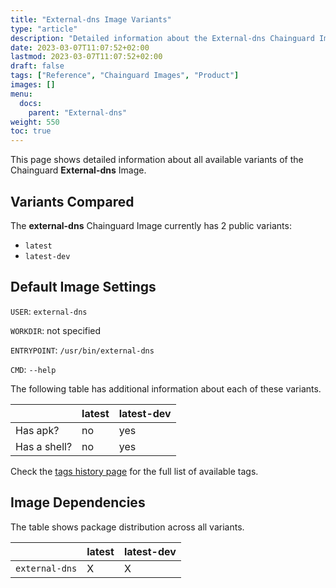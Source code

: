 ```yaml
---
title: "External-dns Image Variants"
type: "article"
description: "Detailed information about the External-dns Chainguard Image variants"
date: 2023-03-07T11:07:52+02:00
lastmod: 2023-03-07T11:07:52+02:00
draft: false
tags: ["Reference", "Chainguard Images", "Product"]
images: []
menu:
  docs:
    parent: "External-dns"
weight: 550
toc: true
---
```


This page shows detailed information about all available variants of the Chainguard **External-dns** Image.

## Variants Compared
The **external-dns** Chainguard Image currently has 2 public variants: 

- `latest`
- `latest-dev`

## Default Image Settings
`USER`:		`external-dns`

`WORKDIR`:	not specified

`ENTRYPOINT`:	`/usr/bin/external-dns`

`CMD`:		`--help`

The following table has additional information about each of these variants.

|              | latest | latest-dev |
|--------------|--------|------------|
| Has apk?     | no     | yes        |
| Has a shell? | no     | yes        |

Check the [tags history page](/chainguard/chainguard-images/reference/external-dns/tags_history/) for the full list of available tags.
## Image Dependencies
The table shows package distribution across all variants.

|                | latest | latest-dev |
|----------------|--------|------------|
| `external-dns` | X      | X          |
